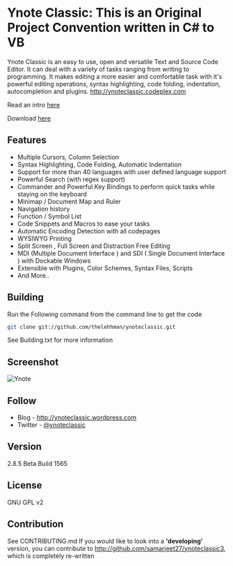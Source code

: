 Ynote Classic: This is an Original Project Convention written in C# to VB
============

Ynote Classic is an easy to use, open and versatile Text and Source Code Editor. It can deal with a variety of tasks ranging from writing to programming. It makes editing a more easier and comfortable task with it's powerful editing operations, syntax highlighting, code folding, indentation, autocompletion and plugins.
http://ynoteclassic.codeplex.com

Read an intro [here](https://www.codeproject.com/Articles/801835/Ynote-Classic-Text-and-Source-Code-Editor) 

Download [here](https://github.com/DestroyerDarkNess/YNoteClassic/releases/download/2.8.5/YnoteVB.Base.zip)

Features
----
  - Multiple Cursors, Column Selection
  - Syntax Highlighting, Code Folding, Automatic Indentation
  - Support for more than 40 languages with user defined language support
  - Powerful Search (with regex support)
  - Commander and Powerful Key Bindings to perform quick tasks while staying on the keyboard
  - Minimap / Document Map and Ruler
  - Navigation history
  - Function / Symbol List
  - Code Snippets and Macros to ease your tasks
  - Automatic Encoding Detection with all codepages
  - WYSIWYG Printing
  - Split Screen , Full Screen and Distraction Free Editing
  - MDI (Multiple Document Interface ) and SDI ( Single Document Interface ) with Dockable Windows
  - Extensible with Plugins, Color Schemes, Syntax Files, Scripts
  - And More..

Building
----
Run the Following command from the command line to get the code
```sh
git clone git://github.com/thelehhman/ynoteclassic.git
```
See Building.txt for more information

Screenshot
----
![Ynote](https://raw.githubusercontent.com/thelehhman/ynoteclassic/master/SCREEN.PNG "Ynote Classic")

Follow
----
  - Blog - http://ynoteclassic.wordpress.com
  - Twitter - [@ynoteclassic](http://twitter.com/ynoteclassic "@ynoteclassic on twitter")

Version
----

2.8.5 Beta Build 1565

License
----

GNU GPL v2

Contribution
----
See CONTRIBUTING.md
If you would like to look into a **'developing'** version, you can contribute to http://github.com/samarjeet27/ynoteclassic3, which is completely re-written
